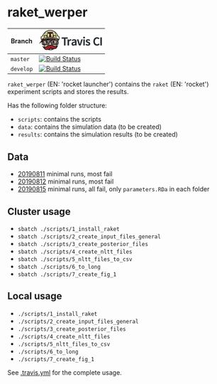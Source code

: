# raket_werper

Branch|[![Travis CI logo](pics/TravisCI.png)](https://travis-ci.org)
---|---
`master`|[![Build Status](https://travis-ci.org/richelbilderbeek/raket_werper.svg?branch=master)](https://travis-ci.org/richelbilderbeek/raket_werper)
`develop`|[![Build Status](https://travis-ci.org/richelbilderbeek/raket_werper.svg?branch=develop)](https://travis-ci.org/richelbilderbeek/raket_werper)

`raket_werper` (EN: 'rocket launcher') contains 
the `raket` (EN: 'rocket') experiment scripts 
and stores the results.

Has the following folder structure:

 * `scripts`: contains the scripts
 * `data`: contains the simulation data (to be created)
 * `results`: contains the simulation results (to be created)

## Data

 * [20190811](http://richelbilderbeek.nl/raket_werper_20190811.zip)
   minimal runs, most fail
 * [20190812](http://richelbilderbeek.nl/raket_werper_20190812.zip)
   minimal runs, most fail
 * [20190815](http://richelbilderbeek.nl/raket_werper_20190815.zip)
   minimal runs, all fail, only `parameters.RDa` in each folder

## Cluster usage

 * `sbatch ./scripts/1_install_raket`
 * `sbatch ./scripts/2_create_input_files_general`
 * `sbatch ./scripts/3_create_posterior_files`
 * `sbatch ./scripts/4_create_nltt_files`
 * `sbatch ./scripts/5_nltt_files_to_csv`
 * `sbatch ./scripts/6_to_long`
 * `sbatch ./scripts/7_create_fig_1`

## Local usage

 * `./scripts/1_install_raket`
 * `./scripts/2_create_input_files_general`
 * `./scripts/3_create_posterior_files`
 * `./scripts/4_create_nltt_files`
 * `./scripts/5_nltt_files_to_csv`
 * `./scripts/6_to_long`
 * `./scripts/7_create_fig_1`

See [.travis.yml](.travis.yml) for the complete usage.